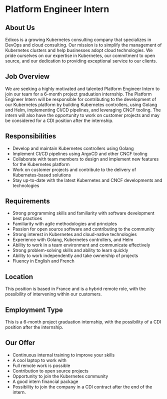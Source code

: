 # Platform Engineer Intern

## About Us

Edixos is a growing Kubernetes consulting company that specializes in DevOps and cloud consulting. Our mission is to simplify the management of Kubernetes clusters and help businesses adopt cloud technologies. We pride ourselves on our expertise in Kubernetes, our commitment to open source, and our dedication to providing exceptional service to our clients.

## Job Overview

We are seeking a highly motivated and talented Platform Engineer Intern to join our team for a 6-month project graduation internship. The Platform Engineer Intern will be responsible for contributing to the development of our Kubernetes platform by building Kubernetes controllers, using Golang and Helm, implementing CI/CD pipelines, and leveraging CNCF tooling. The intern will also have the opportunity to work on customer projects and may be considered for a CDI position after the internship.

## Responsibilities

* Develop and maintain Kubernetes controllers using Golang
* Implement CI/CD pipelines using ArgoCD and other CNCF tooling
* Collaborate with team members to design and implement new features for the Kubernetes platform
* Work on customer projects and contribute to the delivery of Kubernetes-based solutions
* Stay up-to-date with the latest Kubernetes and CNCF developments and technologies

## Requirements

* Strong programming skills and familiarity with software development best practices
* Familiarity with agile methodologies and principles
* Passion for open source software and contributing to the community
* Strong interest in Kubernetes and cloud-native technologies
* Experience with Golang, Kubernetes controllers, and Helm
* Ability to work in a team environment and communicate effectively
* Strong problem-solving skills and ability to learn quickly
* Ability to work independently and take ownership of projects
* Fluency in English and French

## Location

This position is based in France and is a hybrid remote role, with the possibility of intervening within our customers.

## Employment Type
This is a 6-month project graduation internship, with the possibility of a CDI position after the internship.

## Our Offer

* Continuous internal training to improve your skills
* A cool laptop to work with
* Full remote work is possible
* Contribution to open source projects
* Opportunity to join the Kubernetes community
* A good intern financial package
* Possibility to join the company in a CDI contract after the end of the intern.


